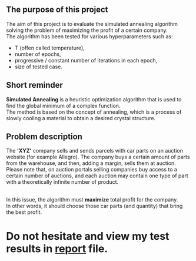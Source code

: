 ## The purpose of this project
The aim of this project is to evaluate the simulated annealing algorithm solving the problem of maximizing the profit of a certain company. <br />
The algorithm has been tested for various hyperparameters such as:
* T (offen called temperature),
* number of epochs, 
* progressive / constant number of iterations in each epoch,
* size of tested case.

## Short reminder
**Simulated Annealing** is a heuristic optimization algorithm that is used to find the global minimum of a complex function. <br />
The method is based on the concept of annealing, which is a process of slowly cooling a material to obtain a desired crystal structure.

## Problem description 
The **'XYZ'** company sells and sends parcels with car parts on an auction website (for example Allegro).
The company buys a certain amount of parts from the warehouse, and then, adding a margin, sells them at auction.
Please note that, on auction portals selling companies buy access to a certain number of auctions, and each auction may contain one type of part with a theoretically infinite number of product. <br /><br />

In this issue, the algorithm must **maximize** total profit for the company. <br />
In other words, it should choose those car parts (and quantity) that bring the best profit.

# Do not hesitate and view my test results in [report](https://github.com/Twomasz/SimulatedAnnealing/blob/main/report.ipynb) file.
